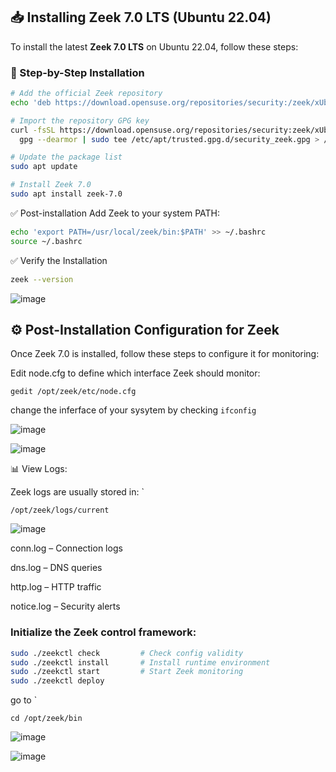 
## 📥 Installing Zeek 7.0 LTS (Ubuntu 22.04)

To install the latest **Zeek 7.0 LTS** on Ubuntu 22.04, follow these steps:

### 🧱 Step-by-Step Installation

```bash
# Add the official Zeek repository
echo 'deb https://download.opensuse.org/repositories/security:/zeek/xUbuntu_22.04/ /' | sudo tee /etc/apt/sources.list.d/security:zeek.list

# Import the repository GPG key
curl -fsSL https://download.opensuse.org/repositories/security:zeek/xUbuntu_22.04/Release.key | \
  gpg --dearmor | sudo tee /etc/apt/trusted.gpg.d/security_zeek.gpg > /dev/null

# Update the package list
sudo apt update

# Install Zeek 7.0
sudo apt install zeek-7.0
```

✅ Post-installation
Add Zeek to your system PATH:

```bash
echo 'export PATH=/usr/local/zeek/bin:$PATH' >> ~/.bashrc
source ~/.bashrc
```

✅ Verify the Installation

```bash
zeek --version
```
![image](https://github.com/user-attachments/assets/8734ccff-eb1b-44f2-97df-d3967ec20d69)


## ⚙️ Post-Installation Configuration for Zeek

Once Zeek 7.0 is installed, follow these steps to configure it for monitoring:

Edit node.cfg to define which interface Zeek should monitor:

```
gedit /opt/zeek/etc/node.cfg
```

change the inferface of your sysytem by checking `ifconfig`

![image](https://github.com/user-attachments/assets/b6bc2c3c-66c3-4983-81e6-4cef23826049)

![image](https://github.com/user-attachments/assets/29f1054d-80df-42fa-a6f4-e3c1b18e047d)

📊 View Logs:

Zeek logs are usually stored in:
`
```
/opt/zeek/logs/current
```

![image](https://github.com/user-attachments/assets/9410fedb-1175-4040-87a9-0cd347c499bd)

conn.log – Connection logs

dns.log – DNS queries

http.log – HTTP traffic

notice.log – Security alerts


### Initialize the Zeek control framework:

```bash
sudo ./zeekctl check         # Check config validity
sudo ./zeekctl install       # Install runtime environment
sudo ./zeekctl start         # Start Zeek monitoring
sudo ./zeekctl deploy
```
go to `
```
cd /opt/zeek/bin
```
![image](https://github.com/user-attachments/assets/055bfa37-95c6-4851-9c70-1e36d4461cee)

![image](https://github.com/user-attachments/assets/6f6bb6bc-7ec5-469f-be4f-9d96e22750c1)
